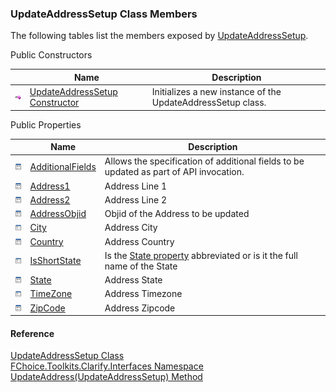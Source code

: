 ﻿### UpdateAddressSetup Class Members

The following tables list the members exposed by [UpdateAddressSetup](FChoice.Toolkits.Clarify~FChoice.Toolkits.Clarify.Interfaces.UpdateAddressSetup.md).

Public Constructors

|   | Name | Description |
| --- | --- | --- |
| ![Public Constructor](dotnetimages/publicConstructor.png) | [UpdateAddressSetup Constructor](FChoice.Toolkits.Clarify~FChoice.Toolkits.Clarify.Interfaces.UpdateAddressSetup~_ctor.md) | Initializes a new instance of the UpdateAddressSetup class.   |



Public Properties

|   | Name | Description |
| --- | --- | --- |
| ![Public Property](dotnetimages/publicProperty.png) | [AdditionalFields](FChoice.Toolkits.Clarify~FChoice.Toolkits.Clarify.Interfaces.UpdateAddressSetup~AdditionalFields.md) | Allows the specification of additional fields to be updated as part of API invocation.   |
| ![Public Property](dotnetimages/publicProperty.png) | [Address1](FChoice.Toolkits.Clarify~FChoice.Toolkits.Clarify.Interfaces.UpdateAddressSetup~Address1.md) | Address Line 1   |
| ![Public Property](dotnetimages/publicProperty.png) | [Address2](FChoice.Toolkits.Clarify~FChoice.Toolkits.Clarify.Interfaces.UpdateAddressSetup~Address2.md) | Address Line 2   |
| ![Public Property](dotnetimages/publicProperty.png) | [AddressObjid](FChoice.Toolkits.Clarify~FChoice.Toolkits.Clarify.Interfaces.UpdateAddressSetup~AddressObjid.md) | Objid of the Address to be updated   |
| ![Public Property](dotnetimages/publicProperty.png) | [City](FChoice.Toolkits.Clarify~FChoice.Toolkits.Clarify.Interfaces.UpdateAddressSetup~City.md) | Address City   |
| ![Public Property](dotnetimages/publicProperty.png) | [Country](FChoice.Toolkits.Clarify~FChoice.Toolkits.Clarify.Interfaces.UpdateAddressSetup~Country.md) | Address Country   |
| ![Public Property](dotnetimages/publicProperty.png) | [IsShortState](FChoice.Toolkits.Clarify~FChoice.Toolkits.Clarify.Interfaces.UpdateAddressSetup~IsShortState.md) | Is the [State property](FChoice.Toolkits.Clarify~FChoice.Toolkits.Clarify.Interfaces.UpdateAddressSetup~State.md) abbreviated or is it the full name of the State   |
| ![Public Property](dotnetimages/publicProperty.png) | [State](FChoice.Toolkits.Clarify~FChoice.Toolkits.Clarify.Interfaces.UpdateAddressSetup~State.md) | Address State   |
| ![Public Property](dotnetimages/publicProperty.png) | [TimeZone](FChoice.Toolkits.Clarify~FChoice.Toolkits.Clarify.Interfaces.UpdateAddressSetup~TimeZone.md) | Address Timezone   |
| ![Public Property](dotnetimages/publicProperty.png) | [ZipCode](FChoice.Toolkits.Clarify~FChoice.Toolkits.Clarify.Interfaces.UpdateAddressSetup~ZipCode.md) | Address Zipcode   |





#### Reference

[UpdateAddressSetup Class](FChoice.Toolkits.Clarify~FChoice.Toolkits.Clarify.Interfaces.UpdateAddressSetup.md)  
[FChoice.Toolkits.Clarify.Interfaces Namespace](FChoice.Toolkits.Clarify~FChoice.Toolkits.Clarify.Interfaces_namespace.md)  
[UpdateAddress(UpdateAddressSetup) Method](FChoice.Toolkits.Clarify~FChoice.Toolkits.Clarify.Interfaces.InterfacesToolkit~UpdateAddress(UpdateAddressSetup).md)
